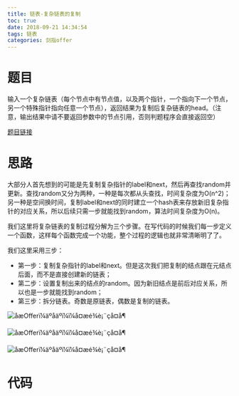 ```yaml
---
title: 链表-复杂链表的复制
toc: true
date: 2018-09-21 14:34:54
tags: 链表
categories: 剑指offer
---
```


# 题目

输入一个复杂链表（每个节点中有节点值，以及两个指针，一个指向下一个节点，另一个特殊指针指向任意一个节点），返回结果为复制后复杂链表的head。（注意，输出结果中请不要返回参数中的节点引用，否则判题程序会直接返回空）

[题目链接](https://www.nowcoder.com/practice/f836b2c43afc4b35ad6adc41ec941dba?tpId=13&tqId=11178&tPage=2&rp=2&ru=/ta/coding-interviews&qru=/ta/coding-interviews/question-ranking)

# 思路

大部分人首先想到的可能是先复制复杂指针的label和next，然后再查找random并更新。查找random又分为两种，一种是每次都从头查找，时间复杂度为O(n^2)；另一种是空间换时间，复制label和next的同时建立一个hash表来存放新旧复杂指针的对应关系，所以后续只需一步就能找到random，算法时间复杂度为O(n)。

我们这里将复杂链表的复制过程分解为三个步骤。在写代码的时候我们每一步定义一个函数，这样每个函数完成一个功能，整个过程的逻辑也就非常清晰明了了。

我们这里采用三步：

- 第一步：复制复杂指针的label和next。但是这次我们把复制的结点跟在元结点后面，而不是直接创建新的链表；
- 第二步：设置复制出来的结点的random。因为新旧结点是前后对应关系，所以也是一步就能找到random；
- 第三步：拆分链表。奇数是原链表，偶数是复制的链表。

![åæOfferï¼äºåäºï¼ï¼å¤æé¾è¡¨çå¤å¶](https://ws4.sinaimg.cn/large/006tNbRwgy1fvh637edpgj30hx049mxa.jpg)

![åæOfferï¼äºåäºï¼ï¼å¤æé¾è¡¨çå¤å¶](https://ws1.sinaimg.cn/large/006tNbRwgy1fvh63ffcbbj30ji04zmxe.jpg)

![åæOfferï¼äºåäºï¼ï¼å¤æé¾è¡¨çå¤å¶](https://ws2.sinaimg.cn/large/006tNbRwgy1fvh63muys6j30jc04omxa.jpg)

# 代码